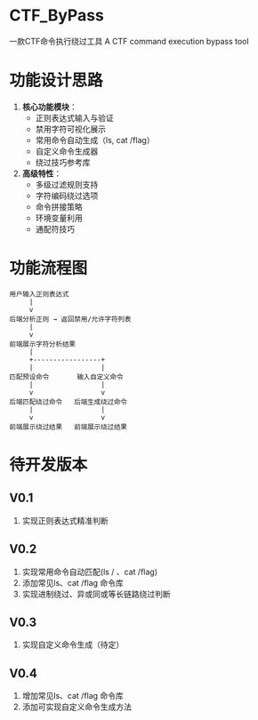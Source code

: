 # CTF_ByPass
一款CTF命令执行绕过工具  A CTF command execution bypass tool

# 功能设计思路
1. **核心功能模块**：
   - 正则表达式输入与验证
   - 禁用字符可视化展示
   - 常用命令自动生成（ls, cat /flag）
   - 自定义命令生成器
   - 绕过技巧参考库
2. **高级特性**：
   - 多级过滤规则支持
   - 字符编码绕过选项
   - 命令拼接策略
   - 环境变量利用
   - 通配符技巧

# 功能流程图
```
用户输入正则表达式
     |
     v
后端分析正则 → 返回禁用/允许字符列表
     |
     v
前端展示字符分析结果
     |
     +-----------------+
     |                 |
匹配预设命令       输入自定义命令
     |                 |
     v                 v
后端匹配绕过命令   后端生成绕过命令
     |                 |
     v                 v
前端展示绕过结果   前端展示绕过结果
```
# 待开发版本
## V0.1
1. 实现正则表达式精准判断
## V0.2
1. 实现常用命令自动匹配(ls / 、cat /flag)
2. 添加常见ls、cat /flag 命令库
3. 实现进制绕过、异或同或等长链路绕过判断

## V0.3
1. 实现自定义命令生成（待定）

## V0.4
1. 增加常见ls、cat /flag 命令库
2. 添加可实现自定义命令生成方法
